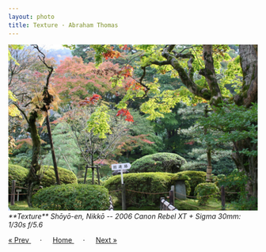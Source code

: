 ```yaml
---
layout: photo
title: Texture · Abraham Thomas
---
```


<img src="/assets/photos/Texture.jpg" width="540px" class="photo">

<i>
**Texture**  
Shōyō-en, Nikkō -- 2006  
Canon Rebel XT + Sigma 30mm: 1/30s f/5.6
</i>

<a href="/gallery/bamboo"> &laquo; Prev </a> &emsp; · &emsp; 
<a href="/gallery"> Home </a> &emsp; · &emsp; 
<a href="/gallery/ramen"> Next &raquo; </a>
